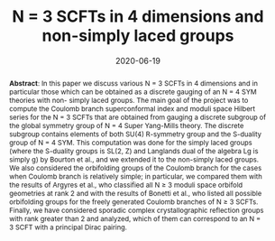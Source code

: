 ---
title: "N = 3 SCFTs in 4 dimensions and non-simply laced groups"
authors: '<i><b>Mikhail Evtikhiev</b></i>'
collection: publications
permalink: /publications/2020-06-19-nonsimple
date: 2020-06-19
venue: "<b>Journal of High Energy Physics</b>"
paperurl: 'https://doi.org/10.1007/JHEP06(2020)125'
pdf: 'https://arxiv.org/pdf/2004.03919.pdf'
counter_id: 'J4'
level: 'Q2'
abstract: '<p><b>Abstract</b>: In this paper we discuss various N = 3 SCFTs in 4 dimensions and in particular
those which can be obtained as a discrete gauging of an N = 4 SYM theories with non-
simply laced groups. The main goal of the project was to compute the Coulomb branch
superconformal index and moduli space Hilbert series for the N = 3 SCFTs that are
obtained from gauging a discrete subgroup of the global symmetry group of N = 4 Super
Yang-Mills theory. The discrete subgroup contains elements of both SU(4) R-symmetry
group and the S-duality group of N = 4 SYM. This computation was done for the simply
laced groups (where the S-duality groups is SL(2, Z) and Langlands dual of the algebra Lg
is simply g) by Bourton et al., and we extended it to the non-simply laced groups. We
also considered the orbifolding groups of the Coulomb branch for the cases when Coulomb
branch is relatively simple; in particular, we compared them with the results of Argyres
et al., who classified all N ≥ 3 moduli space orbifold geometries at rank 2 and with
the results of Bonetti et al., who listed all possible orbifolding groups for the freely
generated Coulomb branches of N ≥ 3 SCFTs. Finally, we have considered sporadic
complex crystallographic reflection groups with rank greater than 2 and analyzed, which
of them can correspond to an N = 3 SCFT with a principal Dirac pairing.</p>'
---
